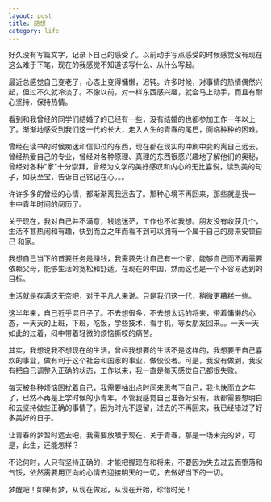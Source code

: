 ```yaml
---
layout: post
title: 随想
category: life
---
```


   好久没有写篇文字，记录下自己的感受了。以前动手写点感受的时候感觉没有现在
这么难于下笔，现在的我感觉不知道该写什么、从什么写起。

   最近总感觉自己变老了，心态上变得慵懒，迟钝。许多时候，对事情的热情偶然兴起，但过不久就冷淡了。不像以前，对一样东西感兴趣，就会马上动手，而且有耐心坚持，保持热情。

   看到和我曾经的同学们结婚了的已经有一些，没有结婚的也都参加工作一年以上了。渐渐地感受到我们这一代的长大，走入人生的青春的尾巴，面临种种的困难。

   曾经在读书的时候痴迷和信仰过的东西，现在都在现实的冲刷中变的离自己远去。
曾经热爱自己的专业，曾经对各种原理、真理的东西很感兴趣地了解他们的奥秘，曾经对各种"家"十分崇拜，曾经为文学的美好感叹和内心的无比喜悦，读到美的句子，如获至宝，告诉自己铭记在心。。。

   许许多多的曾经的心情，都渐渐离我远去了。那种心境不再回来，那些就是我一
生中青年时间的阅历了。

   关于现在，我对自己并不满意，钱途迷茫，工作也不如我想。朋友没有收获几个，
生活不甚热闹和有趣，快到而立之年而看不到可以拥有一个属于自己的房来安顿自己
和家。

   我想自己当下的首要任务是赚钱，我需要先让自己有一个家，能够自己而不再需要依赖父母，能够生活的宽松和舒适。在现在的中国，然而这也是一个不容易达到的目标。

   生活就是存满这无奈吧，对于平凡人来说。只是我们这一代，稍微更糟糕一些。

   这半年来，自己近乎混日子了。不去想很多，不去想太远的将来，带着慵懒的心态，一天天的上班，下班，吃饭，学些技术，看手机，等女朋友回来。。一天一天如此的过着，闷中带着轻微的烦恼撕咬的痛苦。

   其实，我想说我不想现在的生活，曾经我想要的生活不是这样的，我想要干自己喜欢的事业，做有利于这个社会和国家的事业，做佼佼者。可是，我没有做到，我没有把自己调整入正确的状态，工作以来，我一直是每天感觉自己都很失败。

   每天被各种烦恼困扰着自己，我需要抽出点时间来思考下自己，我也快而立之年了，已然不再是上学时候的小青年，不管我感觉自己准备好没有，我都需要想明白和去坚持做些正确的事情了。因为时光不逗留，过去的不再回来，我已经错过了好多美好的日子。

  让青春的梦暂时远去吧，我需要放眼于现在，关于青春，那是一场未完的梦，可是，此生，还能怎样？

  不论何时，人只有坚持正确的，才能把握现在和将来，不要因为失去过去而堕落和气馁，依然需要用正向的心情去迎接明天的一切，去做好当下的一切。

  梦醒吧！如果有梦，从现在做起，从现在开始，珍惜时光！
